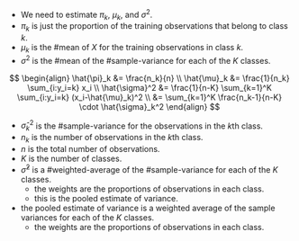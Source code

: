 
- We need to estimate $\pi_k$, $\mu_k$, and $\sigma^2$.
- $\pi_k$ is just the proportion of the training observations that belong to class $k$.
- $\mu_k$ is the #mean of $X$ for the training observations in class $k$.
- $\sigma^2$ is the #mean of the #sample-variance for each of the $K$ classes.

$$
\begin{align}
\hat{\pi}_k &= \frac{n_k}{n} \\
\hat{\mu}_k &= \frac{1}{n_k} \sum_{i:y_i=k} x_i \\
\hat{\sigma}^2 &= \frac{1}{n-K} \sum_{k=1}^K \sum_{i:y_i=k} (x_i-\hat{\mu}_k)^2 \\
&= \sum_{k=1}^K \frac{n_k-1}{n-K} \cdot \hat{\sigma}_k^2
\end{align}
$$

- $\hat{\sigma}_k^2$ is the #sample-variance for the observations in the $k$th class.
- $n_k$ is the number of observations in the $k$th class.
- $n$ is the total number of observations.
- $K$ is the number of classes.
- $\hat{\sigma}^2$ is a #weighted-average of the #sample-variance for each of the $K$ classes.
  - the weights are the proportions of observations in each class.
  - this is the pooled estimate of variance.
- the pooled estimate of variance is a weighted average of the sample variances for each of the $K$ classes.
  - the weights are the proportions of observations in each class.